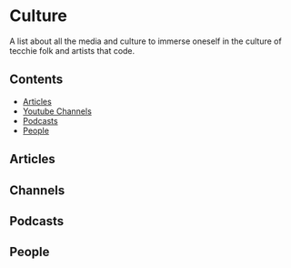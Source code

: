 # Culture
A list about all the media and culture to immerse oneself in the culture of tecchie folk and artists that code.

## Contents
* [Articles](#articles)
* [Youtube Channels](#youtube)
* [Podcasts](#podcasts)
* [People](#twitter)

## Articles

## Channels

## Podcasts

## People
